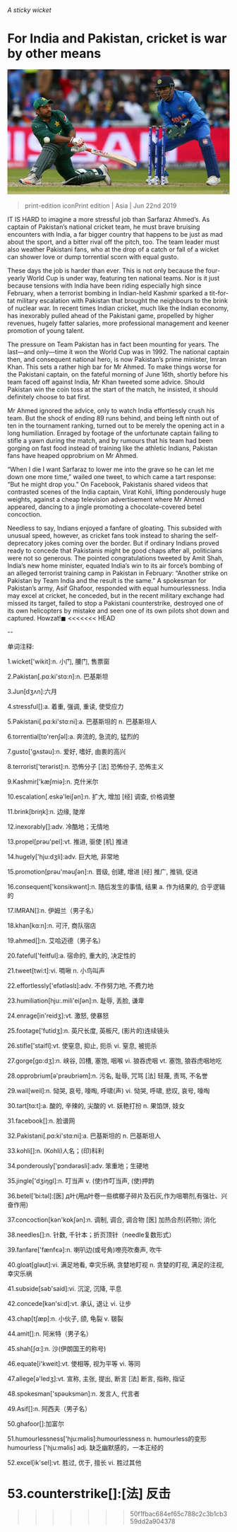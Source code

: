 ###### A sticky wicket

# For India and Pakistan, cricket is war by other means 

![image](images/20190622_asp502.jpg) 

> print-edition iconPrint edition | Asia | Jun 22nd 2019 

IT IS HARD to imagine a more stressful job than Sarfaraz Ahmed’s. As captain of Pakistan’s national cricket team, he must brave bruising encounters with India, a far bigger country that happens to be just as mad about the sport, and a bitter rival off the pitch, too. The team leader must also weather Pakistani fans, who at the drop of a catch or fall of a wicket can shower love or dump torrential scorn with equal gusto. 

These days the job is harder than ever. This is not only because the four-yearly World Cup is under way, featuring ten national teams. Nor is it just because tensions with India have been riding especially high since February, when a terrorist bombing in Indian-held Kashmir sparked a tit-for-tat military escalation with Pakistan that brought the neighbours to the brink of nuclear war. In recent times Indian cricket, much like the Indian economy, has inexorably pulled ahead of the Pakistani game, propelled by higher revenues, hugely fatter salaries, more professional management and keener promotion of young talent. 

The pressure on Team Pakistan has in fact been mounting for years. The last—and only—time it won the World Cup was in 1992. The national captain then, and consequent national hero, is now Pakistan’s prime minister, Imran Khan. This sets a rather high bar for Mr Ahmed. To make things worse for the Pakistani captain, on the fateful morning of June 16th, shortly before his team faced off against India, Mr Khan tweeted some advice. Should Pakistan win the coin toss at the start of the match, he insisted, it should definitely choose to bat first. 

Mr Ahmed ignored the advice, only to watch India effortlessly crush his team. But the shock of ending 89 runs behind, and being left ninth out of ten in the tournament ranking, turned out to be merely the opening act in a long humiliation. Enraged by footage of the unfortunate captain failing to stifle a yawn during the match, and by rumours that his team had been gorging on fast food instead of training like the athletic Indians, Pakistan fans have heaped opprobrium on Mr Ahmed. 

“When I die I want Sarfaraz to lower me into the grave so he can let me down one more time,” wailed one tweet, to which came a tart response: “But he might drop you.” On Facebook, Pakistanis shared videos that contrasted scenes of the India captain, Virat Kohli, lifting ponderously huge weights, against a cheap television advertisement where Mr Ahmed appeared, dancing to a jingle promoting a chocolate-covered betel concoction. 

Needless to say, Indians enjoyed a fanfare of gloating. This subsided with unusual speed, however, as cricket fans took instead to sharing the self-deprecatory jokes coming over the border. But if ordinary Indians proved ready to concede that Pakistanis might be good chaps after all, politicians were not so generous. The pointed congratulations tweeted by Amit Shah, India’s new home minister, equated India’s win to its air force’s bombing of an alleged terrorist training camp in Pakistan in February: “Another strike on Pakistan by Team India and the result is the same.” A spokesman for Pakistan’s army, Asif Ghafoor, responded with equal humourlessness. India may excel at cricket, he conceded, but in the recent military exchange had missed its target, failed to stop a Pakistani counterstrike, destroyed one of its own helicopters by mistake and seen one of its own pilots shot down and captured. Howzat!◼ 
<<<<<<< HEAD

-- 

 单词注释:

1.wicket['wikit]:n. 小门, 腰门, 售票窗 

2.Pakistan[.pɑ:ki'stɑ:n]:n. 巴基斯坦 

3.Jun[dʒʌn]:六月 

4.stressful[]:a. 着重, 强调, 重读, 使受应力 

5.Pakistani[.pɑ:ki'stɑ:ni]:a. 巴基斯坦的 n. 巴基斯坦人 

6.torrential[tɒ'renʃәl]:a. 奔流的, 急流的, 猛烈的 

7.gusto['gʌstәu]:n. 爱好, 嗜好, 由衷的高兴 

8.terrorist['terәrist]:n. 恐怖分子 [法] 恐怖份子, 恐怖主义 

9.Kashmir['kæʃmiә]:n. 克什米尔 

10.escalation[.eskә'leiʃәn]:n. 扩大, 增加 [经] 调查, 价格调整 

11.brink[briŋk]:n. 边缘, 陡岸 

12.inexorably[]:adv. 冷酷地；无情地 

13.propel[prәu'pel]:vt. 推进, 驱使 [机] 推进 

14.hugely['hju:dʒli]:adv. 巨大地, 非常地 

15.promotion[prәu'mәuʃәn]:n. 晋级, 创建, 增进 [经] 推广, 推销, 促进 

16.consequent['kɒnsikwәnt]:n. 随后发生的事情, 结果 a. 作为结果的, 合乎逻辑的 

17.IMRAN[]:n. 伊姆兰（男子名） 

18.khan[kɑ:n]:n. 可汗, 商队宿店 

19.ahmed[]:n. 艾哈迈德（男子名） 

20.fateful['feitful]:a. 宿命的, 重大的, 决定性的 

21.tweet[twi:t]:vi. 啁啾 n. 小鸟叫声 

22.effortlessly['efətləslɪ]:adv. 不作努力地, 不费力地 

23.humiliation[hju:.mili'eiʃәn]:n. 耻辱, 丢脸, 谦卑 

24.enrage[in'reidʒ]:vt. 激怒, 使暴怒 

25.footage['futidʒ]:n. 英尺长度, 英板尺, (影片的)连续镜头 

26.stifle['staifl]:vt. 使窒息, 抑止, 扼杀 vi. 窒息, 被扼杀 

27.gorge[gɒ:dʒ]:n. 峡谷, 凹槽, 塞饱, 咽喉 vi. 狼吞虎咽 vt. 塞饱, 狼吞虎咽地吃 

28.opprobrium[ә'prәubriәm]:n. 污名, 耻辱, 咒骂 [法] 轻蔑, 责骂, 不名誉 

29.wail[weil]:n. 恸哭, 哀号, 嚎啕, 呼啸(声) vi. 恸哭, 呼啸, 悲叹, 哀号, 嚎啕 

30.tart[tɑ:t]:a. 酸的, 辛辣的, 尖酸的 vt. 妖艳打扮 n. 果馅饼, 妓女 

31.facebook[]:n. 脸谱网 

32.Pakistani[.pɑ:ki'stɑ:ni]:a. 巴基斯坦的 n. 巴基斯坦人 

33.kohli[]:n. (Kohli)人名；(印)科利 

34.ponderously['pɔndərəsli]:adv. 笨重地；生硬地 

35.jingle['dʒiŋgl]:n. 叮当声 v. (使)作叮当声, (使)押韵 

36.betel['bi:tәl]:[医] д叶(用д叶卷一些槟榔子碎片及石灰,作为咀嚼剂,有强壮、兴奋作用) 

37.concoction[kәn'kɒkʃәn]:n. 调制, 调合, 调合物 [医] 加热合剂(药物); 消化 

38.needles[]:n. 针数, 千针本；折页顶针（needle复数形式） 

39.fanfare['fænfєә]:n. 喇叭边(或号角)嘹亮吹奏声, 吹牛 

40.gloat[glәut]:vi. 满足地看, 幸灾乐祸, 贪婪地盯视 n. 贪婪的盯视, 满足的注视, 幸灾乐祸 

41.subside[sәb'said]:vi. 沉淀, 沉降, 平息 

42.concede[kәn'si:d]:vt. 承认, 退让 vi. 让步 

43.chap[tʃæp]:n. 小伙子, 颌, 龟裂 v. 皲裂 

44.amit[]:n. 阿米特（男子名） 

45.shah[ʃɑ:]:n. 沙(伊朗国王的称号) 

46.equate[i'kweit]:vt. 使相等, 视为平等 vi. 等同 

47.allege[ә'ledʒ]:vt. 宣称, 主张, 提出, 断言 [法] 断言, 指称, 指证 

48.spokesman['spәuksmәn]:n. 发言人, 代言者 

49.Asif[]:n. 阿西夫（男子名） 

50.ghafoor[]:加富尔 

51.humourlessness['hju:məlis]:humourlessness n. humourless的变形 humourless ['hju:məlis] adj. 缺乏幽默感的，一本正经的 

52.excel[ik'sel]:vt. 胜过, 优于, 擅长 vi. 胜过其他 

53.counterstrike[]:[法] 反击 
=======
>>>>>>> 50f1fbac684ef65c788c2c3b1cb359dd2a904378


